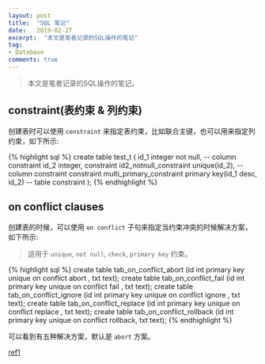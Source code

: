 ```yaml
---
layout: post
title:  "SQL 笔记"
date:   2019-02-27
excerpt:  "本文是笔者记录的SQL操作的笔记"
tag:
- Database
comments: true
---
```


> 本文是笔者记录的SQL操作的笔记。

## constraint(表约束 & 列约束)

创建表时可以使用 `constraint` 来指定表约束，比如联合主键，也可以用来指定列约束，如下所示:

{% highlight sql %}
create table test_t (
    id_1 integer not null, -- column constraint
	id_2 integer,
    constraint id2_notnull_constraint unique(id_2), -- column constraint
    constraint multi_primary_constraint primary key(id_1 desc, id_2) -- table constraint
);
{% endhighlight %}

## on conflict clauses

创建表的时候，可以使用 `on conflict` 子句来指定当约束冲突的时候解决方案，如下所示:

> 适用于 `unique`, `not null`, `check`, `primary key` 约束。

{% highlight sql %}
create table tab_on_conflict_abort    (id int primary key unique on conflict abort   , txt text);
create table tab_on_conflict_fail     (id int primary key unique on conflict fail    , txt text);
create table tab_on_conflict_ignore   (id int primary key unique on conflict ignore  , txt text);
create table tab_on_conflict_replace  (id int primary key unique on conflict replace , txt text);
create table tab_on_conflict_rollback (id int primary key unique on conflict rollback, txt text);
{% endhighlight %}

可以看到有五种解决方案，默认是 `abort` 方案。

[ref1](https://sqlite.org/lang_conflict.html)


